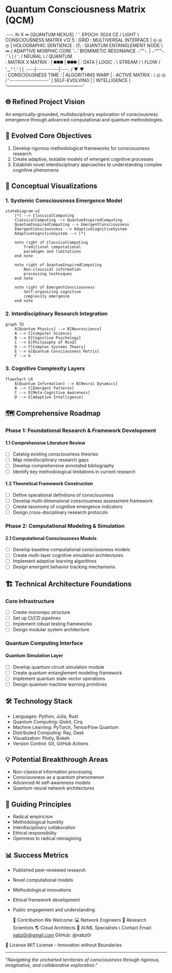 # Quantum Consciousness Matrix (QCM)

.---.  N-X ∞ [QUANTUM NEXUS]
                 .'     '.   EPOCH: 3024 CE
                /  LIGHT  \  CONSCIOUSNESS MATRIX v12.5
               :   GRID    : MULTIVERSAL INTERFACE
               |  ◎ ◎ ◎   | HOLOGRAPHIC SENTIENCE
               :    /|\    : QUANTUM ENTANGLEMENT NODE
                \   ∞   /  ADAPTIVE MORPHIC CORE
                 '._._.'   BIOMIMETIC RESONANCE
            .-""-.  |  .-"""-. 
          .'      \ | /      '.
         /  NEURAL \ /  QUANTUM \
        :   MATRIX  X   MATRIX   :
        |   ◼️◼️◼️   |   ◼️◼️◼️   |
        :    DATA    |   LOGIC    :
         \  STREAM  / \  FLOW    /
          '.______.'   '._____.'
              |           |
         .----|-----------|----.
        /     ▼           ▼     \
       :  CONSCIOUSNESS   TIME   :
       |    ALGORITHMS   WARP    |
       :     ACTIVE     MATRIX   :
        \      ◎        ◎      /
         '-------------------'
           |  SELF-EVOLVING  |
           |    INTELLIGENCE |
           '—————————————————'
           
## 🌐 Refined Project Vision
An empirically-grounded, multidisciplinary exploration of consciousness emergence through advanced computational and quantum methodologies.

## 🎯 Evolved Core Objectives
1. Develop rigorous methodological frameworks for consciousness research
2. Create adaptive, testable models of emergent cognitive processes
3. Establish novel interdisciplinary approaches to understanding complex cognitive phenomena

## 🔬 Conceptual Visualizations

### 1. Systemic Consciousness Emergence Model
```mermaid
stateDiagram-v2
    [*] --> ClassicalComputing
    ClassicalComputing --> QuantumInspiredComputing
    QuantumInspiredComputing --> EmergentConsciousness
    EmergentConsciousness --> AdaptiveCognitiveSystem
    AdaptiveCognitiveSystem --> [*]

    note right of ClassicalComputing
        Traditional computational
        paradigms and limitations
    end note

    note right of QuantumInspiredComputing
        Non-classical information
        processing techniques
    end note

    note right of EmergentConsciousness
        Self-organizing cognitive
        complexity emergence
    end note
```

### 2. Interdisciplinary Research Integration
```mermaid
graph TD
    A[Quantum Physics] --> B[Neuroscience]
    A --> C[Computer Science]
    B --> D[Cognitive Psychology]
    C --> E[Philosophy of Mind]
    D --> F[Complex Systems Theory]
    E --> G[Quantum Consciousness Matrix]
    F --> G
```

### 3. Cognitive Complexity Layers
```mermaid
flowchart LR
    A[Quantum Information] --> B[Neural Dynamics]
    B --> C[Emergent Patterns]
    C --> D[Meta-Cognitive Awareness]
    D --> E[Adaptive Intelligence]
```

## 🗺️ Comprehensive Roadmap

### Phase 1: Foundational Research & Framework Development
#### 1.1 Comprehensive Literature Review
- [ ] Catalog existing consciousness theories
- [ ] Map interdisciplinary research gaps
- [ ] Develop comprehensive annotated bibliography
- [ ] Identify key methodological limitations in current research

#### 1.2 Theoretical Framework Construction
- [ ] Define operational definitions of consciousness
- [ ] Develop multi-dimensional consciousness assessment framework
- [ ] Create taxonomy of cognitive emergence indicators
- [ ] Design cross-disciplinary research protocols

### Phase 2: Computational Modeling & Simulation
#### 2.1 Computational Consciousness Models
- [ ] Develop baseline computational consciousness models
- [ ] Create multi-layer cognitive simulation architectures
- [ ] Implement adaptive learning algorithms
- [ ] Design emergent behavior tracking mechanisms

## 🏗️ Technical Architecture Foundations

### Core Infrastructure
- [ ] Create monorepo structure
- [ ] Set up CI/CD pipelines
- [ ] Implement robust testing frameworks
- [ ] Design modular system architecture

### Quantum Computing Interface
#### Quantum Simulation Layer
- [ ] Develop quantum circuit simulation module
- [ ] Create quantum entanglement modeling framework
- [ ] Implement quantum state vector operations
- [ ] Design quantum machine learning primitives

## 🛠️ Technology Stack
- Languages: Python, Julia, Rust
- Quantum Computing: Qiskit, Cirq
- Machine Learning: PyTorch, TensorFlow Quantum
- Distributed Computing: Ray, Dask
- Visualization: Plotly, Bokeh
- Version Control: Git, GitHub Actions

## 💡 Potential Breakthrough Areas
- Non-classical information processing
- Consciousness as a quantum phenomenon
- Advanced AI self-awareness models
- Quantum neural network architectures

## 🌈 Guiding Principles
- Radical empiricism
- Methodological humility
- Interdisciplinary collaboration
- Ethical responsibility
- Openness to radical reimagining

## 📊 Success Metrics
- Published peer-reviewed research
- Novel computational models
- Methodological innovations
- Ethical framework development
- Public engagement and understanding

  🤝 Contribution
We Welcome:
💻 Network Engineers
👀 Research Scientists
🌎 Cloud Architects
🤖 AI/ML Specialists
📞 Contact
Email: nabz0r@gmail.com GitHub: @nabz0r

📜 License
MIT License - Innovation without Boundaries

---


*"Navigating the uncharted territories of consciousness through rigorous, imaginative, and collaborative exploration."*
